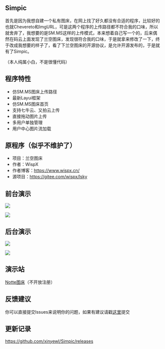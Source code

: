 ## Simpic

首先是因为我想自建一个私有图床，在网上找了好久都没有合适的程序，比较好的也就Chevereto和ImgURL，可是这两个程序的上传路径都不符合我的口味，所以就舍弃了，我想要的是SM.MS这样的上传模式，本来想着自己写一个的，后来偶然在码云上面发现了兰空图床，发现很符合我的口味，于是就拿来修改了一下，终于改成我想要的样子了，看了下兰空图床的开源协议，是允许开源发布的，于是就有了Simpic。

（本人纯属小白，不是很懂代码）

## 程序特性

 - 仿SM.MS图床上传路径
 - 最新Layui框架
 - 仿SM.MS图床首页
 - 支持七牛云、又拍云上传
 - 直接拖动图片上传
 - 多用户单独管理
 - 用户中心图片流加载

## 原程序（似乎不维护了）

 - 项目：兰空图床
 - 作者：WispX
 - 作者博客：https://www.wispx.cn/
 - 源项目：https://gitee.com/wispx/lsky

## 前台演示

![](https://i.5e.cx/2018/07/19/5b50624f3701f.png)

![](https://i.5e.cx/2018/07/27/5b5ab84e7d90a.png)

## 后台演示

![](https://i.5e.cx/2018/07/19/5b505b3449550.png)

![](https://i.5e.cx/2018/07/27/5b5ab90925e72.png)

## 演示站

[Notte图床](https://i.5e.cx/ "Notte图床")（不开放注册）

## 反馈建议

你可以直接提交lssues来说明你的问题，如果有建议请戳[这里](https://github.com/xinyewl/Simpic/issues "这里")提交

## 更新记录

https://github.com/xinyewl/Simpic/releases
